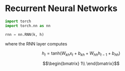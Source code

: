 # Recurrent Neural Networks
```python
import torch
import torch.nn as nn

rnn = nn.RNN(k, h)

```
where the RNN layer computes
```math
h_t = \text{tanh} \left( W_{kh} x_t + b_{kh} + W_{hh} h_{t-1} + b_{hh} \right)
```

```math
\begin{bmatrix}
1\\
\end{bmatrix}
```
